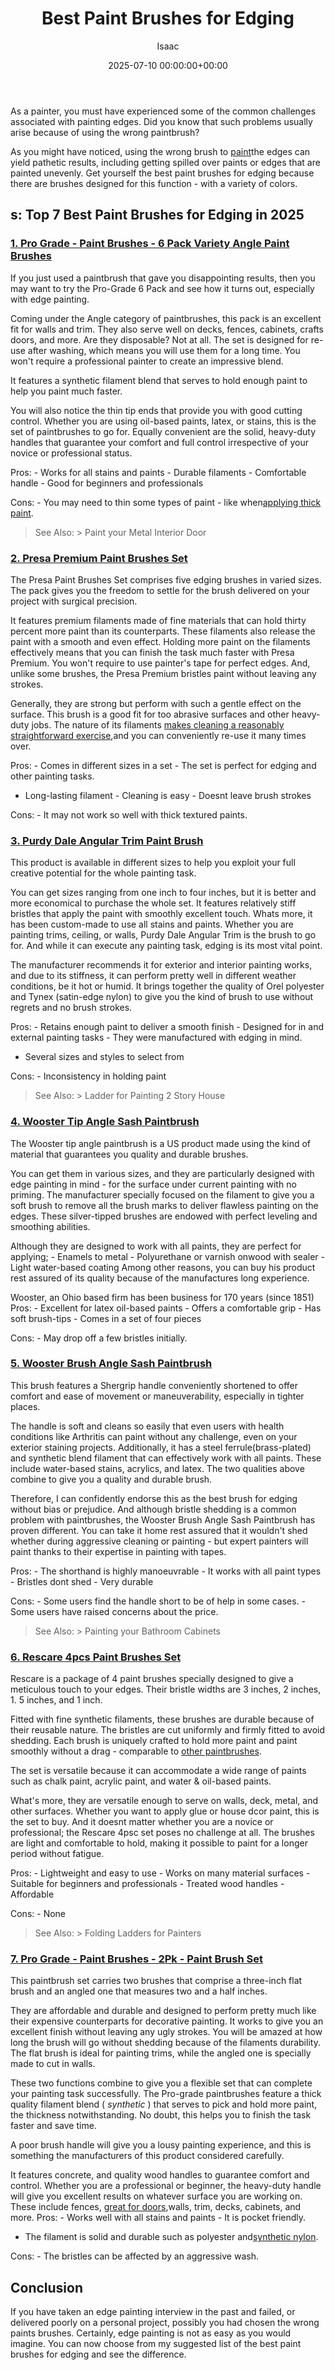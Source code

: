 ﻿---
title: Best Paint Brushes for Edging
description: As a painter, you must have experienced some of the common challenges associated with painting edges. Did you know that such problems usually arise because of...
slug: /best-paint-brushes-for-edging/
date: 2025-07-10 00:00:00+00:00
lastmod: 2025-07-10 00:00:00+03:00
author: Isaac
categories:
- Paint
tags:
- paint
- brushe
- edging
layout: post
---

As a painter, you must have experienced some of the common challenges associated with painting edges. Did you know that such problems usually arise because of using the wrong paintbrush?

As you might have noticed, using the wrong brush to [paint](https://pestpolicy.com/best-paint-brushes-for-acrylic-painting/)the edges can yield pathetic results, including getting spilled over paints or edges that are painted unevenly. Get yourself the best paint brushes for edging because there are brushes designed for this function - with a variety of colors.

##  s: Top 7 Best Paint Brushes for Edging in 2025

###  [1. Pro Grade - Paint Brushes - 6 Pack Variety Angle Paint Brushes](https://www.amazon.com/dp/B07CB1Y7CN/?tag=p-policy-20)

If you just used a paintbrush that gave you disappointing results, then you may want to try the Pro-Grade 6 Pack and see how it turns out, especially with edge painting.

Coming under the Angle category of paintbrushes, this pack is an excellent fit for walls and trim. They also serve well on decks, fences, cabinets, crafts doors, and more. Are they disposable? Not at all. The set is designed for re-use after washing, which means you will use them for a long time. You won't require a professional painter to create an impressive blend.

It features a synthetic filament blend that serves to hold enough paint to help you paint much faster.

You will also notice the thin tip ends that provide you with good cutting control. Whether you are using oil-based paints, latex, or stains, this is the set of paintbrushes to go for. Equally convenient are the solid, heavy-duty handles that guarantee your comfort and full control irrespective of your novice or professional status.

Pros: - Works for all stains and paints - Durable filaments - Comfortable handle - Good for beginners and professionals

Cons: - You may need to thin some types of paint - like when[applying thick paint](https://en.wikipedia.org/wiki/Impasto).

> See Also: > Paint your Metal Interior Door

###  [2. Presa Premium Paint Brushes Set](https://www.amazon.com/dp/B011ARI5IU/?tag=p-policy-20)

The Presa Paint Brushes Set comprises five edging brushes in varied sizes. The pack gives you the freedom to settle for the brush delivered on your project with surgical precision.

It features premium filaments made of fine materials that can hold thirty percent more paint than its counterparts. These filaments also release the paint with a smooth and even effect. Holding more paint on the filaments effectively means that you can finish the task much faster with Presa Premium. You won't require to use painter's tape for perfect edges. And, unlike some brushes, the Presa Premium bristles paint without leaving any strokes.

Generally, they are strong but perform with such a gentle effect on the surface. This brush is a good fit for too abrasive surfaces and other heavy-duty jobs. The nature of its filaments [makes cleaning a reasonably straightforward exercise](https://www.housebeautiful.com/lifestyle/cleaning-tips/g3618/how-to-make-cleaning-easier/),and you can conveniently re-use it many times over.

Pros: - Comes in different sizes in a set - The set is perfect for edging and other painting tasks.

- Long-lasting filament - Cleaning is easy - Doesnt leave brush strokes

Cons: - It may not work so well with thick textured paints.

###  [3. Purdy Dale Angular Trim Paint Brush](https://www.amazon.com/dp/B00002N8YZ/?tag=p-policy-20)

This product is available in different sizes to help you exploit your full creative potential for the whole painting task.

You can get sizes ranging from one inch to four inches, but it is better and more economical to purchase the whole set. It features relatively stiff bristles that apply the paint with smoothly excellent touch. Whats more, it has been custom-made to use all stains and paints. Whether you are painting trims, ceiling, or walls, Purdy Dale Angular Trim is the brush to go for. And while it can execute any painting task, edging is its most vital point.

The manufacturer recommends it for exterior and interior painting works, and due to its stiffness, it can perform pretty well in different weather conditions, be it hot or humid. It brings together the quality of Orel polyester and Tynex (satin-edge nylon) to give you the kind of brush to use without regrets and no brush strokes.

Pros: - Retains enough paint to deliver a smooth finish - Designed for in and external painting tasks - They were manufactured with edging in mind.

- Several sizes and styles to select from

Cons: - Inconsistency in holding paint

> See Also: > Ladder for Painting 2 Story House

###  [4. Wooster Tip Angle Sash Paintbrush](https://www.amazon.com/dp/B000SFFYU8/?tag=p-policy-20)

The Wooster tip angle paintbrush is a US product made using the kind of material that guarantees you quality and durable brushes.

You can get them in various sizes, and they are particularly designed with edge painting in mind - for the surface under current painting with no priming. The manufacturer specially focused on the filament to give you a soft brush to remove all the brush marks to deliver flawless painting on the edges. These silver-tipped brushes are endowed with perfect leveling and smoothing abilities.

Although they are designed to work with all paints, they are perfect for applying; - Enamels to metal - Polyurethane or varnish onwood with sealer - Light water-based coating Among other reasons, you can buy his product rest assured of its quality because of the manufactures long experience.

Wooster, an Ohio based firm has been business for 170 years (since 1851) Pros: - Excellent for latex oil-based paints - Offers a comfortable grip - Has soft brush-tips - Comes in a set of four pieces

Cons: - May drop off a few bristles initially.

###  [5. Wooster Brush Angle Sash Paintbrush](https://www.amazon.com/dp/B002YC06T2/?tag=p-policy-20)

This brush features a Shergrip handle conveniently shortened to offer comfort and ease of movement or maneuverability, especially in tighter places.

The handle is soft and cleans so easily that even users with health conditions like Arthritis can paint without any challenge, even on your exterior staining projects. Additionally, it has a steel ferrule(brass-plated) and synthetic blend filament that can effectively work with all paints. These include water-based stains, acrylics, and latex. The two qualities above combine to give you a quality and durable brush.

Therefore, I can confidently endorse this as the best brush for edging without bias or prejudice. And although bristle shedding is a common problem with paintbrushes, the Wooster Brush Angle Sash Paintbrush has proven different. You can take it home rest assured that it wouldn't shed whether during aggressive cleaning or painting - but expert painters will paint thanks to their expertise in painting with tapes.

Pros: - The shorthand is highly manoeuvrable - It works with all paint types - Bristles dont shed - Very durable

Cons: - Some users find the handle short to be of help in some cases. - Some users have raised concerns about the price.

> See Also: > Painting your Bathroom Cabinets

###  [6. Rescare 4pcs Paint Brushes Set](https://www.amazon.com/dp/B08BHRHZQS/?tag=p-policy-20)

Rescare is a package of 4 paint brushes specially designed to give a meticulous touch to your edges. Their bristle widths are 3 inches, 2 inches, 1. 5 inches, and 1 inch.

Fitted with fine synthetic filaments, these brushes are durable because of their reusable nature. The bristles are cut uniformly and firmly fitted to avoid shedding. Each brush is uniquely crafted to hold more paint and paint smoothly without a drag - comparable to [other paintbrushes](https://pestpolicy.com/best-paint-brushes-for-watercolor/).

The set is versatile because it can accommodate a wide range of paints such as chalk paint, acrylic paint, and water & oil-based paints.

What's more, they are versatile enough to serve on walls, deck, metal, and other surfaces. Whether you want to apply glue or house dcor paint, this is the set to buy. And it doesnt matter whether you are a novice or professional; the Rescare 4psc set poses no challenge at all. The brushes are light and comfortable to hold, making it possible to paint for a longer period without fatigue.

Pros: - Lightweight and easy to use - Works on many material surfaces - Suitable for beginners and professionals - Treated wood handles - Affordable

Cons: - None

> See Also: > Folding Ladders for Painters

###  [7. Pro Grade - Paint Brushes - 2Pk - Paint Brush Set](https://www.amazon.com/dp/B07JHZNJSB/?tag=p-policy-20)

This paintbrush set carries two brushes that comprise a three-inch flat brush and an angled one that measures two and a half inches.

They are affordable and durable and designed to perform pretty much like their expensive counterparts for decorative painting. It works to give you an excellent finish without leaving any ugly strokes. You will be amazed at how long the brush will go without shedding because of the filaments durability. The flat brush is ideal for painting trims, while the angled one is specially made to cut in walls.

These two functions combine to give you a flexible set that can complete your painting task successfully. The Pro-grade paintbrushes feature a thick quality filament blend ( *synthetic* ) that serves to pick and hold more paint, the thickness notwithstanding. No doubt, this helps you to finish the task faster and save time.

A poor brush handle will give you a lousy painting experience, and this is something the manufacturers of this product considered carefully.

It features concrete, and quality wood handles to guarantee comfort and control. Whether you are a professional or beginner, the heavy-duty handle will give you excellent results on whatever surface you are working on. These include fences, [great for doors](https://pestpolicy.com/best-paint-sprayer-for-doors/),walls, trim, decks, cabinets, and more. Pros: - Works well with all stains and paints - It is pocket friendly.

- The filament is solid and durable such as polyester and[synthetic nylon](https://sciencing.com/nylons-properties-uses-8627049.html).

Cons: - The bristles can be affected by an aggressive wash.

##  Conclusion

If you have taken an edge painting interview in the past and failed, or delivered poorly on a personal project, possibly you had chosen the wrong paints brushes. Certainly, edge painting is not as easy as you would imagine. You can now choose from my suggested list of the best paint brushes for edging and see the difference.

